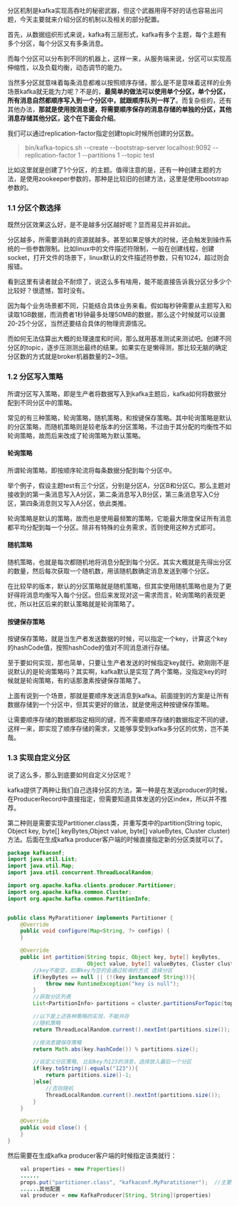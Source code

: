 

分区机制是kafka实现高吞吐的秘密武器，但这个武器用得不好的话也容易出问题，今天主要就来介绍分区的机制以及相关的部分配置。

首先，从数据组织形式来说，kafka有三层形式，kafka有多个主题，每个主题有多个分区，每个分区又有多条消息。

而每个分区可以分布到不同的机器上，这样一来，从服务端来说，分区可以实现高伸缩性，以及负载均衡，动态调节的能力。

当然多分区就意味着每条消息都难以按照顺序存储，那么是不是意味着这样的业务场景kafka就无能为力呢？不是的，**最简单的做法可以使用单个分区，单个分区，所有消息自然都顺序写入到一个分区中，就跟顺序队列一样了**。而复杂些的，还有其他办法，**那就是使用按消息键，将需要顺序保存的消息存储的单独的分区，其他消息存储其他分区，这个在下面会介绍**。

我们可以通过replication-factor指定创建topic时候所创建的分区数。

> bin/kafka-topics.sh --create --bootstrap-server localhost:9092 --replication-factor 1 --partitions 1 --topic test

比如这里就是创建了1个分区，的主题。值得注意的是，还有一种创建主题的方法，是使用zookeeper参数的，那种是比较旧的创建方法，这里是使用bootstrap参数的。

### 1.1 分区个数选择

既然分区效果这么好，是不是越多分区越好呢？显而易见并非如此。

分区越多，所需要消耗的资源就越多。甚至如果足够大的时候，还会触发到操作系统的一些参数限制。比如linux中的文件描述符限制，一般在创建线程，创建socket，打开文件的场景下，linux默认的文件描述符参数，只有1024，超过则会报错。

看到这里有读者就会不耐烦了，说这么多有啥用，能不能直接告诉我分区分多少个比较好？很遗憾，暂时没有。

因为每个业务场景都不同，只能结合具体业务来看。假如每秒钟需要从主题写入和读取1GB数据，而消费者1秒钟最多处理50MB的数据，那么这个时候就可以设置20-25个分区，当然还要结合具体的物理资源情况。

而如何无法估算出大概的处理速度和时间，那么就用基准测试来测试吧。创建不同分区的topic，逐步压测测出最终的结果。如果实在是懒得测，那比较无脑的确定分区数的方式就是broker机器数量的2\~3倍。

### 1.2 分区写入策略

所谓分区写入策略，即是生产者将数据写入到kafka主题后，kafka如何将数据分配到不同分区中的策略。

常见的有三种策略，轮询策略，随机策略，和按键保存策略。其中轮询策略是默认的分区策略，而随机策略则是较老版本的分区策略，不过由于其分配的均衡性不如轮询策略，故而后来改成了轮询策略为默认策略。

#### 轮询策略

所谓轮询策略，即按顺序轮流将每条数据分配到每个分区中。

举个例子，假设主题test有三个分区，分别是分区A，分区B和分区C。那么主题对接收到的第一条消息写入A分区，第二条消息写入B分区，第三条消息写入C分区，第四条消息则又写入A分区，依此类推。

轮询策略是默认的策略，故而也是使用最频繁的策略，它能最大限度保证所有消息都平均分配到每一个分区。除非有特殊的业务需求，否则使用这种方式即可。

#### 随机策略

随机策略，也就是每次都随机地将消息分配到每个分区。其实大概就是先得出分区的数量，然后每次获取一个随机数，用该随机数确定消息发送到哪个分区。

在比较早的版本，默认的分区策略就是随机策略，但其实使用随机策略也是为了更好得将消息均衡写入每个分区。但后来发现对这一需求而言，轮询策略的表现更优，所以社区后来的默认策略就是轮询策略了。

#### 按键保存策略

按键保存策略，就是当生产者发送数据的时候，可以指定一个key，计算这个key的hashCode值，按照hashCode的值对不同消息进行存储。

至于要如何实现，那也简单，只要让生产者发送的时候指定key就行。欸刚刚不是说默认的是轮询策略吗？其实啊，kafka默认是实现了两个策略，没指定key的时候就是轮询策略，有的话那激素按键保存策略了。

上面有说到一个场景，那就是要顺序发送消息到kafka。前面提到的方案是让所有数据存储到一个分区中，但其实更好的做法，就是使用这种按键保存策略。

让需要顺序存储的数据都指定相同的键，而不需要顺序存储的数据指定不同的键，这样一来，即实现了顺序存储的需求，又能够享受到kafka多分区的优势，岂不美哉。

### 1.3 实现自定义分区

说了这么多，那么到底要如何自定义分区呢？

kafka提供了两种让我们自己选择分区的方法，第一种是在发送producer的时候，在ProducerRecord中直接指定，但需要知道具体发送的分区index，所以并不推荐。

第二种则是需要实现Partitioner.class类，并重写类中的partition(String topic, Object key, byte[] keyBytes,Object value, byte[] valueBytes, Cluster cluster)  方法。后面在生成kafka producer客户端的时候直接指定新的分区类就可以了。

```java
package kafkaconf;
import java.util.List;
import java.util.Map;
import java.util.concurrent.ThreadLocalRandom;

import org.apache.kafka.clients.producer.Partitioner;
import org.apache.kafka.common.Cluster;
import org.apache.kafka.common.PartitionInfo;


public class MyParatitioner implements Partitioner {
    @Override
    public void configure(Map<String, ?> configs) {
    }

    @Override
    public int partition(String topic, Object key, byte[] keyBytes,
                         Object value, byte[] valueBytes, Cluster cluster) {
        //key不能空，如果key为空的会通过轮询的方式 选择分区
        if(keyBytes == null || (!(key instanceof String))){
            throw new RuntimeException("key is null");
        }
        //获取分区列表
        List<PartitionInfo> partitions = cluster.partitionsForTopic(topic);

        //以下是上述各种策略的实现，不能共存
        //随机策略
        return ThreadLocalRandom.current().nextInt(partitions.size());

        //按消息键保存策略
        return Math.abs(key.hashCode()) % partitions.size();

        //自定义分区策略, 比如key为123的消息，选择放入最后一个分区
        if(key.toString().equals("123")){
            return partitions.size()-1;
        }else{
            //否则随机
            ThreadLocalRandom.current().nextInt(partitions.size());
        }
    }

    @Override
    public void close() {
    }
}
```

然后需要在生成kafka producer客户端的时候指定该类就行：

```java
    val properties = new Properties()
	......
	props.put("partitioner.class", "kafkaconf.MyParatitioner");  //主要这个配置指定分区类
	......其他配置
	val producer = new KafkaProducer[String, String](properties)
```
